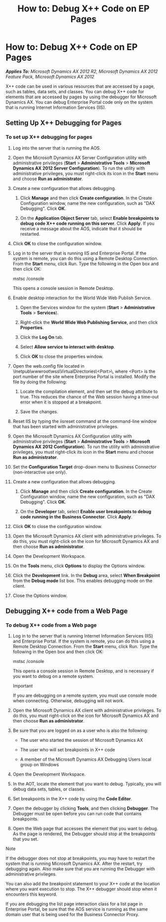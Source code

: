 ﻿---
title: 'How to: Debug X++ Code on EP Pages'
TOCTitle: 'How to: Debug X++ Code on EP Pages'
ms:assetid: 4cf7b972-0dad-479e-904c-5b60a000c836
ms:mtpsurl: https://msdn.microsoft.com/en-us/library/Aa629010(v=AX.60)
ms:contentKeyID: 35245320
ms.date: 11/07/2012
mtps_version: v=AX.60
---

# How to: Debug X++ Code on EP Pages 


_**Applies To:** Microsoft Dynamics AX 2012 R2, Microsoft Dynamics AX 2012 Feature Pack, Microsoft Dynamics AX 2012_

X++ code can be used in various resources that are accessed by a page, such as tables, data sets, and classes. You can debug X++ code for elements that are accessed by pages by using the debugger for Microsoft Dynamics AX. You can debug Enterprise Portal code only on the system that is running Internet Information Services (IIS).

## Setting Up X++ Debugging for Pages

### To set up X++ debugging for pages

1.  Log into the server that is running the AOS.

2.  Open the Microsoft Dynamics AX Server Configuration utility with administrative privileges (**Start** \> **Administrative Tools** \> **Microsoft Dynamics AX 2012 Server Configuration**). To run the utility with administrative privileges, you must right-click its icon in the **Start** menu and choose **Run as administrator**.

3.  Create a new configuration that allows debugging.
    
    1.  Click **Manage** and then click **Create configuration**. In the Create Configuration window, name the new configuration, such as "DAX Debugging". Click **OK**.
    
    2.  On the **Application Object Server** tab, select **Enable breakpoints to debug code X++ code running on this server**. Click **Apply**. If you receive a message about the AOS, indicate that it should be restarted.

4.  Click **OK** to close the configuration window.

5.  Log in to the server that is running IIS and Enterprise Portal. If the system is remote, you can do this using a Remote Desktop Connection. From the **Start** menu, click Run. Type the following in the Open box and then click OK:
    
    mstsc /console
    
    This opens a console session in Remote Desktop.

6.  Enable desktop interaction for the World Wide Web Publish Service.
    
    1.  Open the Services window for the system (**Start** \> **Administrative Tools** \> **Services**).
    
    2.  Right-click the **World Wide Web Publishing Service**, and then click **Properties**.
    
    3.  Click the **Log On** tab.
    
    4.  Select **Allow service to interact with desktop**.
    
    5.  Click **OK** to close the properties window.

7.  Open the web.config file located in \\Inetpub\\wwwroot\\wss\\VirtualDirectories\\\<Port\>\\, where \<Port\> is the port number of the site where Enterprise Portal is installed. Modify the file by doing the following:
    
    1.  Locate the compilation element, and then set the debug attribute to true. This reduces the chance of the Web session having a time-out error when it is stopped at a breakpoint.
    
    2.  Save the changes.

8.  Reset IIS by typing the iisreset command at the command-line window that has been started with administrative privileges.

9.  Open the Microsoft Dynamics AX Configuration utility with administrative privileges (**Start** \> **Administrative Tools** \> **Microsoft Dynamics AX 2012 Configuration**). To run the utility with administrative privileges, you must right-click its icon in the **Start** menu and choose **Run as administrator**.

10. Set the **Configuration Target** drop-down menu to Business Connector (non-interactive use only).

11. Create a new configuration that allows debugging.
    
    1.  Click **Manage** and then click **Create configuration**. In the Create Configuration window, name the new configuration, such as "DAX Debugging". Click **OK**.
    
    2.  On the **Developer** tab, select **Enable user breakpoints to debug code running in the Business Connector**. Click **Apply**.

12. Click **OK** to close the configuration window.

13. Open the Microsoft Dynamics AX client with administrative privileges. To do this, you must right-click on the icon for Microsoft Dynamics AX and then choose **Run as administrator**.

14. Open the Development Workspace.

15. On the **Tools** menu, click **Options** to display the Options window.

16. Click the **Development** link. In the **Debug** area, select **When Breakpoint** from the **Debug mode** list box. This enables debugging mode on the client.

17. Close the Options window.

## Debugging X++ code from a Web Page

### To debug X++ code from a Web page

1.  Log in to the server that is running Internet Information Services (IIS) and Enterprise Portal. If the system is remote, you can do this using a Remote Desktop Connection. From the **Start** menu, click Run. Type the following in the Open box and then click OK:
    
    mstsc /console
    
    This opens a console session in Remote Desktop, and is necessary if you want to debug on a remote system.
    

    > [!IMPORTANT]
    > <P>If you are debugging on a remote system, you must use console mode when connecting. Otherwise, debugging will not work.</P>



2.  Open the Microsoft Dynamics AX client with administrative privileges. To do this, you must right-click on the icon for Microsoft Dynamics AX and then choose **Run as administrator**.

3.  Be sure that you are logged on as a user who is also the following:
    
      - The user who started the session of Microsoft Dynamics AX
    
      - The user who will set breakpoints in X++ code
    
      - A member of the Microsoft Dynamics AX Debugging Users local group on Windows

4.  Open the Development Workspace.

5.  In the AOT, locate the element that you want to debug. Typically, you will debug data sets, tables, or classes.

6.  Set breakpoints in the X++ code by using the **Code Editor**.

7.  Open the debugger by clicking **Tools**, and then clicking **Debugger**. The Debugger must be open before you can run code that contains breakpoints.

8.  Open the Web page that accesses the element that you want to debug. As the page is rendered, the Debugger should stop at the breakpoints that you set.


> [!NOTE]
> <P>If the debugger does not stop at breakpoints, you may have to restart the system that is running Microsoft Dynamics AX. After the restart, try debugging again. Also make sure that you are running the Debugger with administrative privileges.</P>
> <P>You can also add the breakpoint statement to your X++ code at the location where you want execution to stop. The X++ debugger should stop when it encounters this keyword.</P>
> <P>If you are debugging the list page interaction class for a list page in Enterprise Portal, be sure that the AOS service is running as the same domain user that is being used for the Business Connector Proxy.</P>


